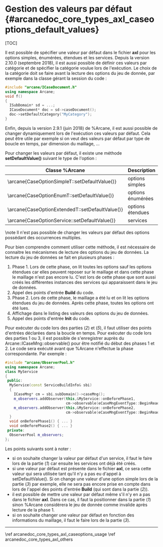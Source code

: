 ﻿# Gestion des valeurs par défaut {#arcanedoc_core_types_axl_caseoptions_default_values}

[TOC]

Il est possible de spécifier une valeur par défaut dans le fichier
**axl** pour les options simples, énumérées, étendues et les
services. Depuis la version 2.10.0 (septembre 2018), il est aussi possible
de définir ces valeurs par catégorie et de spécifier la catégorie
voulue lors de l'exécution. Le choix de la catégorie doit se faire
avant la lecture des options du jeu de donnée, par exemple dans la
classe gérant la session du code :
```cpp
#include "arcane/ICaseDocument.h"
using namespace Arcane;
void f()
{
  ISubDomain* sd = ...;
  ICaseDocument* doc = sd->caseDocument();
  doc->setDefaultCategory("MyCategory");
}
```

Enfin, depuis la version 2.9.1 (juin 2018) de %Arcane, il est aussi possible
de changer dynamiquement lors de l'exécution ces valeurs par
défaut. Cela peut être utile par exemple si on veut des valeurs par
défaut par type de boucle en temps, par dimension du maillage, ...

Pour changer les valeurs par défaut, il existe une méthode
**setDefaultValue()** suivant le type de l'option :

| Classe %Arcane                                  |  Description
|-------------------------------------------------|---------------------------------------
| \arcane{CaseOptionSimpleT::setDefaultValue()}   | options simples
| \arcane{CaseOptionEnumT::setDefaultValue()}     | options énumérées
| \arcane{CaseOptionExtendedT::setDefaultValue()} | options étendues
| \arcane{CaseOptionService::setDefaultValue()}   | services

\note Il n'est pas possible de changer les valeurs par défaut des options
possédant des occurrences multiples.

Pour bien comprendre comment utiliser cette méthode, il est nécessaire
de connaitre les mécanismes de lecture des options du jeu de
données. La lecture du jeu de données se fait en plusieurs phases :
1. Phase 1. Lors de cette phase, on lit toutes les options sauf les
   options étendues car elles peuvent reposer sur le maillage et dans
   cette phase le maillage n'est pas encore lu. C'est lors de cette
   phase que sont aussi créés les différentes instances des services
   qui apparaissent dans le jeu de données.
2. Appel des points d'entrée **Build** du code.
3. Phase 2. Lors de cette phase, le maillage a été lu et on lit les
   options étendues du jeu de données. Après cette phase, toutes les
   options ont été lues.
4. Affichage dans le listing des valeurs des options du jeu de
   données.
5. Appel des points d'entrée **Init** du code.

Pour exécuter du code lors des parties (*2*) et (*5*), il faut utiliser des
points d'entrées déclarées dans la boucle en temps. Pour exécuter du code lors des parties 1 ou 3, il
est possible de s'enregistrer auprès du Arcane::ICaseMng::observable()
pour être notifié du début des phases 1 et 2. Le code sera exécuté
avant que %Arcane n'effectue la phase correspondante. Par exemple :

```cpp
#include "arcane/ObserverPool.h"
using namespace Arcane;
class MyService
{
 public:
  MyService(const ServiceBuildInfo& sbi)
  {
    ICaseMng* cm = sbi.subDomain()->caseMng();
    m_observers.addObserver(this,&MyService::onBeforePhase1,
                            cm->observable(eCaseMngEventType::BeginReadOptionsPhase1));
    m_observers.addObserver(this,&MyService::onBeforePhase2,
                            cm->observable(eCaseMngEventType::BeginReadOptionsPhase2));
  }
  void onBeforePhase1() { ... }
  void onBeforePhase2() { ... }
 private:
  ObserverPool m_observers;
};
```

Les points suivants sont à noter :

- si on souhaite changer la valeur par défaut d'un service, il faut le
  faire lors de la partie (*1*) car ensuite les services ont déjà été
  créés.
- si une valeur par défaut est présente dans le fichier **axl**, ce
  sera cette valeur qui sera utilisée tant qu'il n'y a pas eu d'appel
  à setDefaultValue(). Si on change une valeur d'une option simple
  lors de la partie (*3*) par exemple, elle ne sera pas encore prise
  en compte dans lors de l'appel des points d'entrée **Build** (qui
  sont dans la partie (*2*)).
- il est possible de mettre une valeur par défaut même s'il n'y en a
  pas dans le fichier **axl**. Dans ce cas, il faut la positionner
  dans la partie (*1*) sinon %Arcane considérera le jeu de donnée
  comme invalide après lecture de la phase 1.
- si on souhaite changer une valeur par défaut en fonction des
  informations du maillage, il faut le faire lors de la partie (*3*).


____

<div class="section_buttons">
<span class="back_section_button">
\ref arcanedoc_core_types_axl_caseoptions_usage
</span>
<span class="next_section_button">
\ref arcanedoc_core_types_axl_others
</span>
</div>
